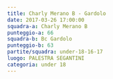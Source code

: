 ```yaml
---
title: Charly Merano B - Gardolo
date: 2017-03-26 17:00:00
squadra-a: Charly Merano B
punteggio-a: 66
squadra-b: Bc Gardolo
punteggio-b: 63
partite/squadra: under-18-16-17
luogo: PALESTRA SEGANTINI
categoria: under 18
---
```

